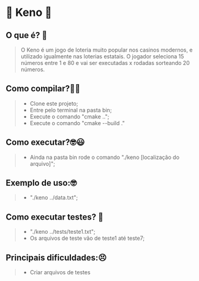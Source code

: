 # :money_mouth_face: Keno :money_mouth_face:
## O que é? :thinking:
> O Keno é um jogo de loteria muito popular nos casinos modernos, e utilizado igualmente nas loterias estatais.
> O jogador seleciona 15 números entre 1 e 80 e vai ser executadas x rodadas sorteando 20 números.
## Como compilar?:thinking::memo:
> - Clone este projeto;
> - Entre pelo terminal na pasta bin;
> - Execute o comando "cmake ..";
> - Execute o comando "cmake --build ."
## Como executar?:nerd_face::smiley:
> - Ainda na pasta bin rode o comando "./keno [localização do arquivo]";
## Exemplo de uso::nerd_face:
> - "./keno ../data.txt";
## Como executar testes? 🧪
> - "./keno ../tests/teste1.txt";
> - Os arquivos de teste vão de teste1 até teste7;
## Principais dificuldades::persevere:
> - Criar arquivos de testes
